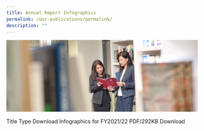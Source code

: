 ```yaml
---
title: Annual Report Infographics
permalink: /our-publications/permalink/
description: ""
---
```

![](/images/officers-reading-ar.jpg)

Title	Type	Download
Infographics for FY2021/22	PDF/292KB	Download